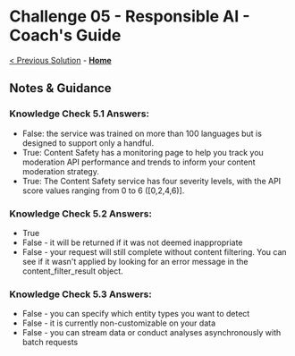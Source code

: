 # Challenge 05 - Responsible AI - Coach's Guide 

[< Previous Solution](./Solution-04.md) - **[Home](./README.md)**
## Notes & Guidance

### Knowledge Check 5.1 Answers:
- False: the service was trained on more than 100 languages but is designed to support only a handful.
- True: Content Safety has a monitoring page to help you track you moderation API performance and trends to inform your content moderation strategy.
- True: The Content Safety service has four severity levels, with the API score values ranging from 0 to 6 ([0,2,4,6)].

### Knowledge Check 5.2 Answers:
- True
- False - it will be returned if it was not deemed inappropriate
- False - your request will still complete without content filtering. You can see if it wasn't applied by looking for an error message in the content_filter_result object.

### Knowledge Check 5.3 Answers:
- False - you can specify which entity types you want to detect
- False - it is currently non-customizable on your data
- False - you can stream data or conduct analyses asynchronously with batch requests

